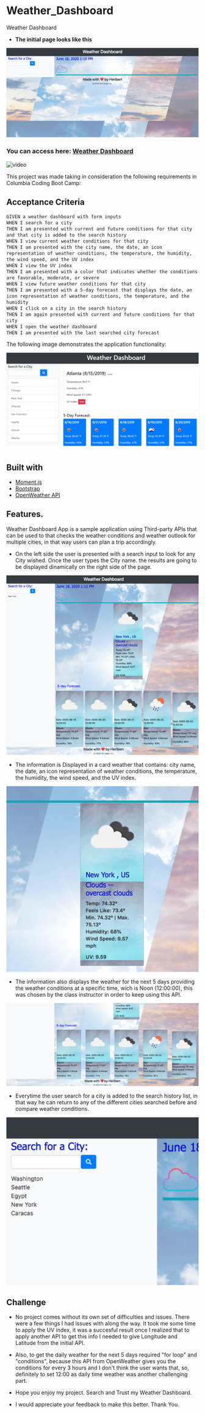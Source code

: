 # Weather_Dashboard
Weather Dashboard

* **The initial page looks like this**

![Home Page](/Assets/AssetsReadme/homepage.png)

### You can access here: [Weather Dashboard](https://herivillaz.github.io/Weather_Dashboard/)

![video](/Assets/AssetsReadme/video.gif)

This project was made taking in consideration the following requirements in Columbia Coding Boot Camp:

## Acceptance Criteria

```
GIVEN a weather dashboard with form inputs
WHEN I search for a city
THEN I am presented with current and future conditions for that city and that city is added to the search history
WHEN I view current weather conditions for that city
THEN I am presented with the city name, the date, an icon representation of weather conditions, the temperature, the humidity, the wind speed, and the UV index
WHEN I view the UV index
THEN I am presented with a color that indicates whether the conditions are favorable, moderate, or severe
WHEN I view future weather conditions for that city
THEN I am presented with a 5-day forecast that displays the date, an icon representation of weather conditions, the temperature, and the humidity
WHEN I click on a city in the search history
THEN I am again presented with current and future conditions for that city
WHEN I open the weather dashboard
THEN I am presented with the last searched city forecast
```

The following image demonstrates the application functionality:

![weather dashboard demo](./Assets/06-server-side-apis-homework-demo.png)

## Built with

* [Moment.js](https://momentjs.com/)
* [Bootstrap](https://getbootstrap.com/docs/4.4/getting-started/introduction/)
* [OpenWeather API](https://openweathermap.org/api)

## Features.

Weather Dashboard App is a sample application using Third-party APIs that can be used to that checks the weather conditions and weather outlook for multiple cities, in that way users can plan a trip accordingly.

* On the left side the user is presented with a search input to look for any City wished. Once the user types the City name. the results are going to be displayed dinamically on the right side of the page.

![Search](/Assets/AssetsReadme/search.png)

* The information is Displayed in a card weather that contains: city name, the date, an icon representation of weather conditions, the temperature, the humidity, the wind speed, and the UV index.

![Card](/Assets/AssetsReadme/card.png)

* The information also displays the weather for the next 5 days providing the weather conditions at a specific time, wich is Noon (12:00:00), this was chosen by the class instructor in order to keep using this API.

![5days](/Assets/AssetsReadme/5day.png)

* Everytime the user search for a city is added to the search history list, in that way he can return to any of the different cities searched before and compare weather conditions.

![List](/Assets/AssetsReadme/list.png)

## Challenge

* No project comes without its own set of difficulties and issues. There were a few things I had issues with along the way. It took me some time to apply the UV index, it was a succesful result once I realized that to apply another API to get this info I needed to give Longitude and Latitude from the initial API.

* Also, to get the daily weather for the next 5 days required "for loop" and "conditions", because this API from OpenWeather gives you the conditions for every 3 hours and I don't think the user wants that, so, definitely to set 12:00 as daily time weather was another challenging part.

* Hope you enjoy my project. Search and Trust my Weather Dashboard.
* I would appreciate your feedback to make this better. Thank You.


